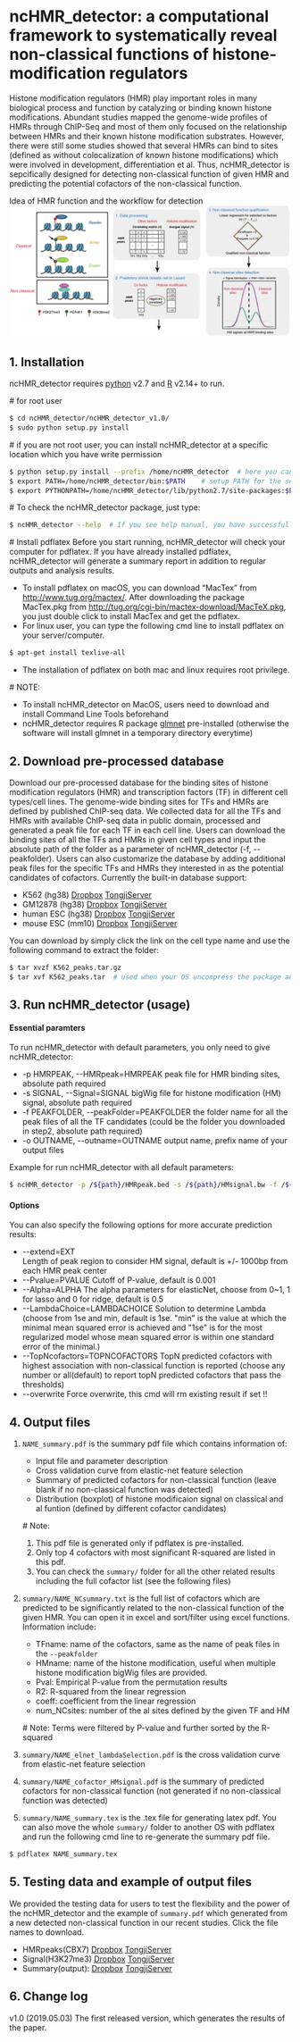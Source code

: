 # ncHMR_detector: a computational framework to systematically reveal non-classical functions of histone-modification regulators

Histone modification regulators (HMR) play important roles in many biological process and function by catalyzing or binding known histone modifications. Abundant studies mapped the genome-wide profiles of HMRs through ChIP-Seq and most of them only focused on the relationship between HMRs and their known histone modification substrates. However, there were still some studies showed that several HMRs can bind to  sites (defined as without colocalization of known histone modifications) which were involved in development, differentiation et al. Thus, ncHMR_detector is sepcifically designed for detecting non-classical function of given HMR and predicting the potential cofactors of the non-classical function.

Idea of HMR function and the workflow for detection
![GitHub Logo](image/workflow.png)

## 1. Installation
ncHMR_detector requires [python](https://www.python.org) v2.7 and [R](https://www.r-project.org) v2.14+ to run.

\# for root user
```sh
$ cd ncHMR_detector/ncHMR_detector_v1.0/
$ sudo python setup.py install  
```
\# if you are not root user, you can install ncHMR_detector at a specific location which you have write permission
```sh
$ python setup.py install --prefix /home/ncHMR_detector  # here you can replace “/home/ncHMR_detector” with any location 
$ export PATH=/home/ncHMR_detector/bin:$PATH    # setup PATH for the software
$ export PYTHONPATH=/home/ncHMR_detector/lib/python2.7/site-packages:$PYTHONPATH    # setup PYTHONPATH for module import
```
\# To check the ncHMR_detector package, just type:
```sh
$ ncHMR_detector --help  # If you see help manual, you have successfully installed the ncHMR_detector
```
\# Install pdflatex 
Before you start running, ncHMR_detector will check your computer for pdflatex. If you have already installed pdflatex, ncHMR_detector will generate a summary report in addition to regular outputs and analysis results.
- To install pdflatex on macOS, you can download “MacTex” from http://www.tug.org/mactex/. After downloading the package MacTex.pkg from http://tug.org/cgi-bin/mactex-download/MacTeX.pkg, you just double click to install MacTex and get the pdflatex.
- For linux user, you can type the following cmd line to install pdflatex on your server/computer.
```sh
$ apt-get install texlive-all
```
- The installation of pdflatex on both mac and linux requires root privilege.


\# NOTE: 
- To install ncHMR_detector on MacOS, users need to download and install Command Line Tools beforehand
- ncHMR_detector requires R package [glmnet](https://cran.r-project.org/web/packages/glmnet/index.html) pre-installed (otherwise the software will install glmnet in a temporary directory everytime)

## 2. Download pre-processed database
Download our pre-processed database for the binding sites of histone modification regulators (HMR) and transcription factors (TF) in different cell types/cell lines. The genome-wide binding sites for TFs and HMRs are defined by published ChIP-seq data. We collected data for all the TFs and HMRs with available ChIP-seq data in public domain, processed and generated a peak file for each TF in each cell line. Users can download the binding sites of all the TFs and HMRs in given cell types and input the absolute path of the folder as a parameter of ncHMR_detector (-f, --peakfolder). Users can also customarize the database by adding additional peak files for the specific TFs and HMRs they interested in as the potential candidates of cofactors. Currently the built-in database support: 
- K562 (hg38) 
[Dropbox](https://www.dropbox.com/s/8wvnvzqz6xdf81h/K562_peaks.tar.gz?dl=0) 
[TongjiServer](http://compbio.tongji.edu.cn/compbio/public/HMR/K562_peaks.tar.gz) 
- GM12878 (hg38) 
[Dropbox](https://www.dropbox.com/s/uxhor96sd61afv9/GM12878_peaks.tar.gz?dl=0) 
[TongjiServer](http://compbio.tongji.edu.cn/compbio/public/HMR/GM12878_peaks.tar.gz)  
- human ESC (hg38) 
[Dropbox](https://www.dropbox.com/s/rrw908zvn895vx4/hESC_peaks.tar.gz?dl=0) 
[TongjiServer](http://compbio.tongji.edu.cn/compbio/public/HMR/hESC_peaks.tar.gz)  
- mouse ESC (mm10) 
[Dropbox](https://www.dropbox.com/s/j6m07xaxilvg7v4/mESC_peaks.tar.gz?dl=0) 
[TongjiServer](http://compbio.tongji.edu.cn/compbio/public/HMR/mESC_peaks.tar.gz)  

You can download by simply click the link on the cell type name and use the following command to extract the folder:
```sh
$ tar xvzf K562_peaks.tar.gz
$ tar xvf K562_peaks.tar  # used when your OS uncompress the package automatically
```

## 3. Run ncHMR_detector (usage)
#### Essential paramters
To run ncHMR_detector with default parameters, you only need to give ncHMR_detector:
-   -p HMRPEAK, --HMRpeak=HMRPEAK
peak file for HMR binding sites, absolute path required
-   -s SIGNAL, --Signal=SIGNAL
bigWig file for histone modification (HM) signal, absolute path required
-   -f PEAKFOLDER, --peakFolder=PEAKFOLDER
the folder name for all the peak files of all the TF candidates (could be the folder you downloaded in step2, absolute path required)
-   -o OUTNAME, --outname=OUTNAME
output name, prefix name of your output files 

Example for run ncHMR_detector with all default parameters:
```sh
$ ncHMR_detector -p /${path}/HMRpeak.bed -s /${path}/HMsignal.bw -f /${path}/K562_peaks/ -o outputname
```

#### Options
You can also specify the following options for more accurate prediction results:
-  -\-extend=EXT         
Length of peak region to consider HM signal, default is +/- 1000bp from each HMR peak center
-  -\-Pvalue=PVALUE
Cutoff of P-value, default is 0.001
-  -\-Alpha=ALPHA
The alpha parameters for elasticNet, choose from 0~1, 1 for lasso and 0 for ridge, default is 0.5
-  -\-LambdaChoice=LAMBDACHOICE
Solution to determine Lambda (choose from 1se and min, default is 1se. "min" is the value at which the minimal mean squared error is achieved and "1se" is for the most regularized model whose mean squared error is within one standard error of the minimal.)
-  -\-TopNcofactors=TOPNCOFACTORS
TopN predicted cofactors with highest association with non-classical function is reported (choose any number or all(default) to report topN predicted cofactors that pass the thresholds)
-  -\-overwrite
Force overwrite, this cmd will rm existing result if set !!

## 4. Output files
1. `NAME_summary.pdf` is the summary pdf file which contains information of:
     - Input file and parameter description
     - Cross validation curve from elastic-net feature selection
     - Summary of predicted cofactors for non-classical function (leave blank if no non-classical function was detected)
     - Distribution (boxplot) of histone modificaion signal on classical and al funtion (defined by different cofactor candidates)

    \# Note: 
    1. This pdf file is generated only if pdflatex is pre-installed. 
    2. Only top 4 cofactors with most significant R-squared are listed in this pdf.
    3. You can check the `summary/` folder for all the other related results including the full cofactor list (see the following files)


2. `summary/NAME_NCsummary.txt` is the full list of cofactors which are predicted to be significantly related to the non-classical function of the given HMR. You can open it in excel and sort/filter using excel functions. Information include:
    - TFname: name of the cofactors, same as the name of peak files in the `--peakfolder`
    - HMname: name of the histone modification, useful when multiple histone modification bigWig files are provided. 
    - Pval: Empirical P-value from the permutation results
    - R2: R-squared from the linear regression
    - coeff: coefficient from the linear regression
    - num_NCsites: number of the al sites defined by the given TF and HM
    
    \# Note: Terms were filtered by P-value and further sorted by the R-squared

3. `summary/NAME_elnet_lambdaSelection.pdf` is the cross validation curve from elastic-net feature selection
4. `summary/NAME_cofactor_HMsignal.pdf` is the summary of predicted cofactors for non-classical function (not generated if no non-classical function was detected)
5. `summary/NAME_summary.tex` is the .tex file for generating latex pdf. You can also move the whole `summary/` folder to another OS with pdflatex and run the following cmd line to re-generate the summary pdf file. 
```sh
$ pdflatex NAME_summary.tex
```

## 5. Testing data and example of output files
We provided the testing data for users to test the flexibility and the power of the ncHMR_detector and the example of `summary.pdf` which generated from a new detected non-classical function in our recent studies. Click the file names to download. 
- HMRpeaks(CBX7)
[Dropbox](https://www.dropbox.com/s/1kkow0nnmtkinv1/mESC_GSM1562337_CBX7.bed?dl=0)
[TongjiServer](http://compbio.tongji.edu.cn/compbio/public/HMR/mESC_GSM1562337_CBX7.bed)
- Signal(H3K27me3) 
[Dropbox](https://www.dropbox.com/s/c5h9qf3qvetfe2s/mESC_GSM1399500_H3K27me3.bw?dl=0)
[TongjiServer](http://compbio.tongji.edu.cn/compbio/public/HMR/mESC_GSM1399500_H3K27me3.bw)
- Summary(output): 
[Dropbox](https://www.dropbox.com/s/cagfxfhdjq2hksg/mESC_GSM1562337_CBX7_summary.pdf?dl=0)
[TongjiServer](http://compbio.tongji.edu.cn/compbio/public/HMR/mESC_GSM1562337_CBX7_summary.pdf)


## 6. Change log
v1.0 (2019.05.03) The first released version, which generates the results of the paper.



